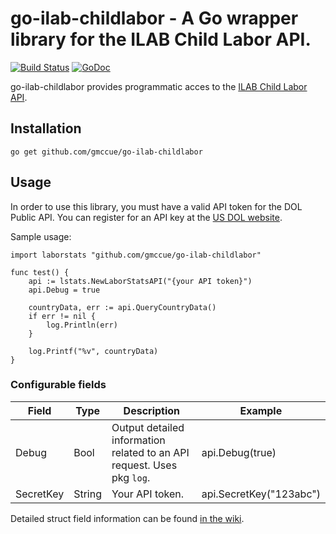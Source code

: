 # go-ilab-childlabor - A Go wrapper library for the ILAB Child Labor API.

[![Build Status](https://api.travis-ci.org/gmccue/go-ilab-childlabor.png?branch=master)](https://travis-ci.org/gmccue/go-ilab-childlabor)
[![GoDoc](https://godoc.org/github.com/gmccue/go-ilab-childlabor?status.svg)](https://godoc.org/github.com/gmccue/go-ilab-childlabor)

go-ilab-childlabor provides programmatic acces to the [ILAB Child Labor API](http://developer.dol.gov/others/sweat-and-toil).

## Installation
```
go get github.com/gmccue/go-ilab-childlabor
```

## Usage
In order to use this library, you must have a valid API token for the DOL Public API. You can register for an API key at the [US DOL website](https://devtools.dol.gov/developer/).

Sample usage:
```
import laborstats "github.com/gmccue/go-ilab-childlabor"

func test() {
	api := lstats.NewLaborStatsAPI("{your API token}")
	api.Debug = true

	countryData, err := api.QueryCountryData()
	if err != nil {
		log.Println(err)
	}

	log.Printf("%v", countryData)
}
```

### Configurable fields
| Field     | Type   | Description                                                            | Example |
|-----------|--------|------------------------------------------------------------------------|---------|
| Debug     | Bool   | Output detailed information related to an API request. Uses pkg `log`. | api.Debug(true)
| SecretKey | String | Your API token.                                                        | api.SecretKey("123abc")

Detailed struct field information can be found [in the wiki]().
